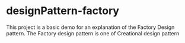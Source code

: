 # designPattern-factory
This project is a basic demo for an explanation of the Factory Design pattern. The Factory design pattern is one of Creational design pattern
